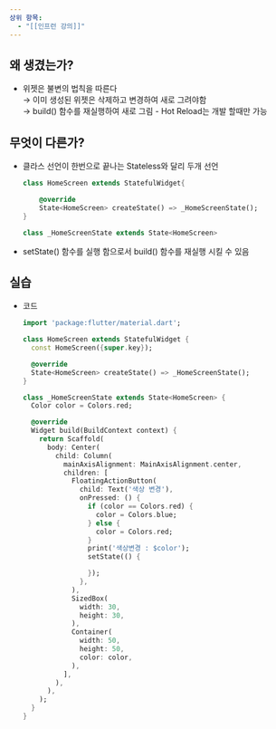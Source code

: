 ```yaml
---
상위 항목:
  - "[[인프런 강의]]"
---
```

## 왜 생겼는가?

- 위젯은 불변의 법칙을 따른다  
    → 이미 생성된 위젯은 삭제하고 변경하여 새로 그려야함  
    → build() 함수를 재실행하여 새로 그림 - Hot Reload는 개발 할때만 가능  
    

  

## 무엇이 다른가?

- 클라스 선언이 한번으로 끝나는 Stateless와 달리 두개 선언
    
    ```Dart
    class HomeScreen extends StatefulWidget{
    
    	@override
    	State<HomeScreen> createState() => _HomeScreenState();
    }
    
    class _HomeScreenState extends State<HomeScreen>
    ```
    
- setState() 함수를 실행 함으로서 build() 함수를 재실행 시킬 수 있음

  

## 실습

- 코드
    
    ```Dart
    import 'package:flutter/material.dart';
    
    class HomeScreen extends StatefulWidget {
      const HomeScreen({super.key});
    
      @override
      State<HomeScreen> createState() => _HomeScreenState();
    }
    
    class _HomeScreenState extends State<HomeScreen> {
      Color color = Colors.red;
    
      @override
      Widget build(BuildContext context) {
        return Scaffold(
          body: Center(
            child: Column(
              mainAxisAlignment: MainAxisAlignment.center,
              children: [
                FloatingActionButton(
                  child: Text('색상 변경'),
                  onPressed: () {
                    if (color == Colors.red) {
                      color = Colors.blue;
                    } else {
                      color = Colors.red;
                    }
                    print('색상변경 : $color');
                    setState(() {
    
                    });
                  },
                ),
                SizedBox(
                  width: 30,
                  height: 30,
                ),
                Container(
                  width: 50,
                  height: 50,
                  color: color,
                ),
              ],
            ),
          ),
        );
      }
    }
    ```